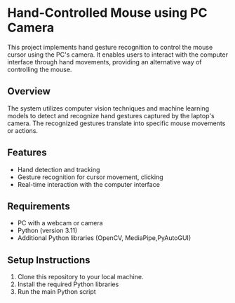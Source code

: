 # Hand-Controlled Mouse using PC Camera

This project implements hand gesture recognition to control the mouse cursor using the PC's camera. It enables users to interact with the computer interface through hand movements, providing an alternative way of controlling the mouse.

## Overview

The system utilizes computer vision techniques and machine learning models to detect and recognize hand gestures captured by the laptop's camera. The recognized gestures translate into specific mouse movements or actions.

## Features

- Hand detection and tracking
- Gesture recognition for cursor movement, clicking 
- Real-time interaction with the computer interface

## Requirements

- PC with a webcam or camera
- Python (version 3.11)
- Additional Python libraries (OpenCV, MediaPipe,PyAutoGUI)

## Setup Instructions

1. Clone this repository to your local machine.
2. Install the required Python libraries
3. Run the main Python script 
